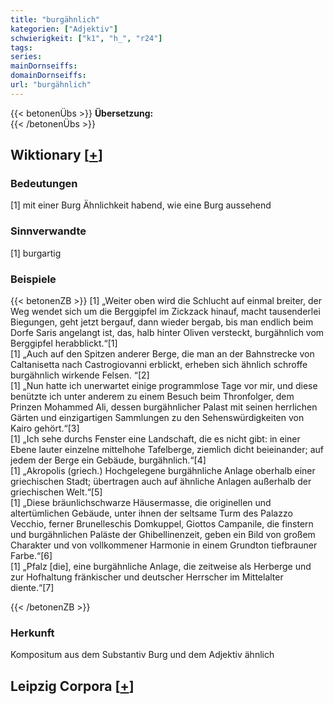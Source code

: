 ```yaml
---
title: "burgähnlich"
kategorien: ["Adjektiv"]
schwierigkeit: ["k1", "h_", "r24"]
tags:
series:
mainDornseiffs:
domainDornseiffs:
url: "burgähnlich"
---
```


{{< betonenÜbs >}}
**Übersetzung:**  
{{< /betonenÜbs >}}

## Wiktionary [[+](https://de.wiktionary.org/wiki/burgähnlich)]

### Bedeutungen
[1] mit einer Burg Ähnlichkeit habend, wie eine Burg aussehend  

### Sinnverwandte
[1] burgartig  

### Beispiele
{{< betonenZB >}}
[1] „Weiter oben wird die Schlucht auf einmal breiter, der Weg wendet sich um die Berggipfel im Zickzack hinauf, macht tausenderlei Biegungen, geht jetzt bergauf, dann wieder bergab, bis man endlich beim Dorfe Saris angelangt ist, das, halb hinter Oliven versteckt, burgähnlich vom Berggipfel herabblickt.“[1]  
[1] „Auch auf den Spitzen anderer Berge, die man an der Bahnstrecke von Caltanisetta nach Castrogiovanni erblickt, erheben sich ähnlich schroffe burgähnlich wirkende Felsen. “[2]  
[1] „Nun hatte ich unerwartet einige programmlose Tage vor mir, und diese benützte ich unter anderem zu einem Besuch beim Thronfolger, dem Prinzen Mohammed Ali, dessen burgähnlicher Palast mit seinen herrlichen Gärten und einzigartigen Sammlungen zu den Sehenswürdigkeiten von Kairo gehört.“[3]  
[1] „Ich sehe durchs Fenster eine Landschaft, die es nicht gibt: in einer Ebene lauter einzelne mittelhohe Tafelberge, ziemlich dicht beieinander; auf jedem der Berge ein Gebäude, burgähnlich.“[4]  
[1] „Akropolis (griech.) Hochgelegene burgähnliche Anlage oberhalb einer griechischen Stadt; übertragen auch auf ähnliche Anlagen außerhalb der griechischen Welt.“[5]  
[1] „Diese bräunlichschwarze Häusermasse, die originellen und altertümlichen Gebäude, unter ihnen der seltsame Turm des Palazzo Vecchio, ferner Brunelleschis Domkuppel, Giottos Campanile, die finstern und burgähnlichen Paläste der Ghibellinenzeit, geben ein Bild von großem Charakter und von vollkommener Harmonie in einem Grundton tiefbrauner Farbe.“[6]  
[1] „Pfalz [die], eine burgähnliche Anlage, die zeitweise als Herberge und zur Hofhaltung fränkischer und deutscher Herrscher im Mittelalter diente.“[7]  

{{< /betonenZB >}}
### Herkunft
Kompositum aus dem Substantiv Burg und dem Adjektiv ähnlich  


## Leipzig Corpora [[+](https://corpora.uni-leipzig.de/en/res?word=burgähnlich&corpusId=deu_newscrawl-public_2018)]

